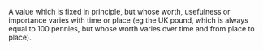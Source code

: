 A value which is fixed in principle, but whose worth, usefulness or
importance varies with time or place (eg the UK pound, which is always
equal to 100 pennies, but whose worth varies over time and from place to
place).
